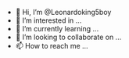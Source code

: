 - 👋 Hi, I’m @Leonardoking5boy
- 👀 I’m interested in ...
- 🌱 I’m currently learning ...
- 💞️ I’m looking to collaborate on ...
- 📫 How to reach me ...

<!---
Leonardoking5boy/Leonardoking5boy is a ✨ special ✨ repository because its `README.md` (this file) appears on your GitHub profile.
You can click the Preview link to take a look at your changes.
--->
